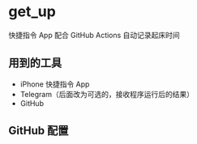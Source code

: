 # get_up 

快捷指令 App 配合 GitHub Actions 自动记录起床时间   

## 用到的工具  

* iPhone 快捷指令 App 
* Telegram（后面改为可选的，接收程序运行后的结果）   
* GitHub  

## GitHub 配置  

